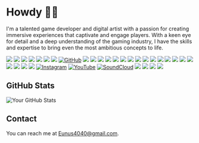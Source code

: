 # Howdy ✌🏽

I'm a talented game developer and digital artist with a passion for creating immersive experiences that captivate and engage players. With a keen eye for detail and a deep understanding of the gaming industry, I have the skills and expertise to bring even the most ambitious concepts to life.

[![](https://img.shields.io/badge/Replit-f8640a?style=for-the-badge&logo=Replit&logoColor=white)](https://replit.com/@Yoonus4040)
[![](https://img.shields.io/badge/Itch.io-fa5c5c?style=for-the-badge&logo=itch.io&logoColor=white)](https://yoonus4040.itch.io)
[![](https://img.shields.io/badge/Codepen-252830?style=for-the-badge&logo=codepen&logoColor=white)](https://codepen.io/yunus4040)
![](https://img.shields.io/badge/Studio-000080?style=for-the-badge&logo=RobloxStudio&logoColor=white)
[![](https://img.shields.io/badge/stackoverflow-f48127?style=for-the-badge&logo=stackoverflow&logoColor=white)](https://stackoverflow.com/users/22113409/yoonus4040)
[![](https://img.shields.io/badge/dev.to-0A0A0A?style=for-the-badge&logo=devdotto&logoColor=white)](https://dev.to/yoonus4040)
![](https://img.shields.io/badge/ChatGPT-00A67E?style=for-the-badge&logo=openai&logoColor=white)
[![GitHub](https://img.shields.io/badge/GitHub-181717?style=for-the-badge&logo=github&logoColor=white)](https://github.com/Yoonus4040)
![](https://img.shields.io/badge/youtube_studio-FF0000?style=for-the-badge&logo=youtubestudio&logoColor=white)
![](https://img.shields.io/badge/Opera-b20317?style=for-the-badge&logo=opera&logoColor=white)
![](https://img.shields.io/badge/Android-3DDC84?style=for-the-badge&logo=android&logoColor=white)
![](https://img.shields.io/badge/Windows-00a1f1?style=for-the-badge&logo=windows&logoColor=white)
![](https://img.shields.io/badge/Unity-000000?style=for-the-badge&logo=unity&logoColor=white)
![](https://img.shields.io/badge/Raspberry%20Pi-A22846?style=for-the-badge&logo=Raspberry%20Pi&logoColor=white)
![](https://img.shields.io/badge/premierepro-330D3E?style=for-the-badge&logo=adobepremierepro&logoColor=white)
![](https://img.shields.io/badge/Photoshop-18152E?style=for-the-badge&logo=AdobePhotoshop&logoColor=white)
![](https://img.shields.io/badge/illustrator-3c240c?style=for-the-badge&logo=AdobeIllustrator&logoColor=white)
![](https://img.shields.io/badge/Xd-470137?style=for-the-badge&logo=AdobeXD&logoColor=white)
![](https://img.shields.io/badge/sketchup-333344?style=for-the-badge&logo=sketchup&logoColor=white)
![](https://img.shields.io/badge/blender-%23F5792A.svg?style=for-the-badge&logo=blender&logoColor=white)
[![](https://img.shields.io/badge/Scratch-855cd6?style=for-the-badge&logo=Scratch&logoColor=white)](https://scratch.mit.edu/users/yunus4040/)
![](https://img.shields.io/badge/HTML5-E34F26?style=for-the-badge&logo=html5&logoColor=white)
![](https://img.shields.io/badge/JavaScript-323330?style=for-the-badge&logo=javascript&logoColor=F7DF1E)
![](https://img.shields.io/badge/CSS3-264de4?style=for-the-badge&logo=css3&logoColor=white)
![](https://img.shields.io/badge/Bootstrap-702cf5?style=for-the-badge&logo=bootstrap&logoColor=white)
![](https://img.shields.io/badge/python-ffd43b?style=for-the-badge&logo=python&logoColor=black)
![](https://img.shields.io/badge/Roblox-ff3526?style=for-the-badge&logo=Roblox&logoColor=white)
[![Instagram](https://img.shields.io/badge/Instagram-E1306C?style=for-the-badge&logo=instagram&logoColor=white)](https://www.instagram.com/yoonus4040/?igshid=ZDdkNTZiNTM%3D)
[![YouTube](https://img.shields.io/badge/YouTube-FF0000?style=for-the-badge&logo=YouTube&logoColor=white)](https://www.youtube.com/@yoonus4040)
[![SoundCloud](https://img.shields.io/badge/SoundCloud-ff7700?style=for-the-badge&logo=SoundCloud&logoColor=white)](https://soundcloud.com/yoonus-ibrahim-87475059)
[![](https://img.shields.io/badge/Dribbble-EA4C89?style=for-the-badge&logo=dribbble&logoColor=white)](https://dribbble.com/Yoonus4040)
[![](https://img.shields.io/badge/chess.com-6a9b41?style=for-the-badge&logo=&logoColor=white)](https://www.chess.com/member/yoonus4040)
[![](https://img.shields.io/badge/Yoonus4040-ef4040?style=for-the-badge&logo=lll&logoColor=white)](https://yoonus4040.com)
[![](https://img.shields.io/badge/Art_gallery-f1f1f1?style=for-the-badge&logo=&logoColor=white)](https://yoonus4040.com/art)


## GitHub Stats

![Your GitHub Stats](https://github-readme-stats.vercel.app/api?username=Yoonus4040&show_icons=true&theme=dark)

## Contact

You can reach me at [Eunus4040@gmail.com](mailto:Eunus4040@gmail.com).


